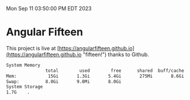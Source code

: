 Mon Sep 11 03:50:00 PM EDT 2023

# Angular Fifteen


This project is live at [https://angularfifteen.github.io](https://angularfifteen.github.io "fifteen!") thanks to Github.

```bash
System Memory
               total        used        free      shared  buff/cache   available
Mem:            15Gi       1.3Gi       5.4Gi       275Mi       8.6Gi        13Gi
Swap:          8.0Gi       9.0Mi       8.0Gi
System Storage
1.7G	.
```
